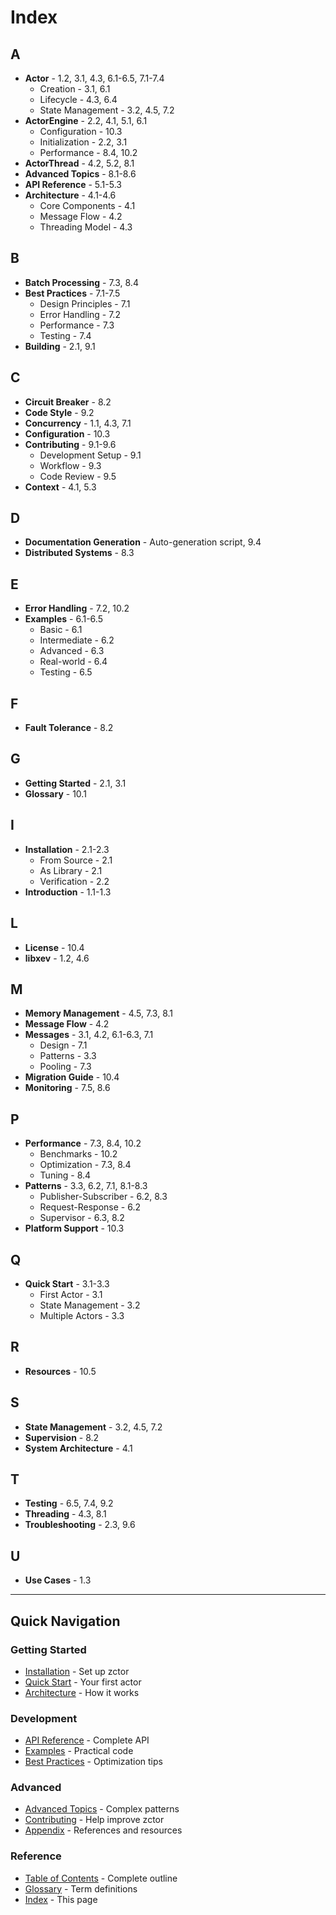# Index

## A
- **Actor** - 1.2, 3.1, 4.3, 6.1-6.5, 7.1-7.4
  - Creation - 3.1, 6.1
  - Lifecycle - 4.3, 6.4
  - State Management - 3.2, 4.5, 7.2
- **ActorEngine** - 2.2, 4.1, 5.1, 6.1
  - Configuration - 10.3
  - Initialization - 2.2, 3.1
  - Performance - 8.4, 10.2
- **ActorThread** - 4.2, 5.2, 8.1
- **Advanced Topics** - 8.1-8.6
- **API Reference** - 5.1-5.3
- **Architecture** - 4.1-4.6
  - Core Components - 4.1
  - Message Flow - 4.2
  - Threading Model - 4.3

## B
- **Batch Processing** - 7.3, 8.4
- **Best Practices** - 7.1-7.5
  - Design Principles - 7.1
  - Error Handling - 7.2
  - Performance - 7.3
  - Testing - 7.4
- **Building** - 2.1, 9.1

## C
- **Circuit Breaker** - 8.2
- **Code Style** - 9.2
- **Concurrency** - 1.1, 4.3, 7.1
- **Configuration** - 10.3
- **Contributing** - 9.1-9.6
  - Development Setup - 9.1
  - Workflow - 9.3
  - Code Review - 9.5
- **Context** - 4.1, 5.3

## D
- **Documentation Generation** - Auto-generation script, 9.4
- **Distributed Systems** - 8.3

## E
- **Error Handling** - 7.2, 10.2
- **Examples** - 6.1-6.5
  - Basic - 6.1
  - Intermediate - 6.2
  - Advanced - 6.3
  - Real-world - 6.4
  - Testing - 6.5

## F
- **Fault Tolerance** - 8.2

## G
- **Getting Started** - 2.1, 3.1
- **Glossary** - 10.1

## I
- **Installation** - 2.1-2.3
  - From Source - 2.1
  - As Library - 2.1
  - Verification - 2.2
- **Introduction** - 1.1-1.3

## L
- **License** - 10.4
- **libxev** - 1.2, 4.6

## M
- **Memory Management** - 4.5, 7.3, 8.1
- **Message Flow** - 4.2
- **Messages** - 3.1, 4.2, 6.1-6.3, 7.1
  - Design - 7.1
  - Patterns - 3.3
  - Pooling - 7.3
- **Migration Guide** - 10.4
- **Monitoring** - 7.5, 8.6

## P
- **Performance** - 7.3, 8.4, 10.2
  - Benchmarks - 10.2
  - Optimization - 7.3, 8.4
  - Tuning - 8.4
- **Patterns** - 3.3, 6.2, 7.1, 8.1-8.3
  - Publisher-Subscriber - 6.2, 8.3
  - Request-Response - 6.2
  - Supervisor - 6.3, 8.2
- **Platform Support** - 10.3

## Q
- **Quick Start** - 3.1-3.3
  - First Actor - 3.1
  - State Management - 3.2
  - Multiple Actors - 3.3

## R
- **Resources** - 10.5

## S
- **State Management** - 3.2, 4.5, 7.2
- **Supervision** - 8.2
- **System Architecture** - 4.1

## T
- **Testing** - 6.5, 7.4, 9.2
- **Threading** - 4.3, 8.1
- **Troubleshooting** - 2.3, 9.6

## U
- **Use Cases** - 1.3

---

## Quick Navigation

### Getting Started
- [Installation](./02-installation.md) - Set up zctor
- [Quick Start](./03-quick-start.md) - Your first actor
- [Architecture](./04-architecture.md) - How it works

### Development
- [API Reference](./05-api-reference.md) - Complete API
- [Examples](./06-examples.md) - Practical code
- [Best Practices](./07-best-practices.md) - Optimization tips

### Advanced
- [Advanced Topics](./08-advanced-topics.md) - Complex patterns
- [Contributing](./09-contributing.md) - Help improve zctor
- [Appendix](./10-appendix.md) - References and resources

### Reference
- [Table of Contents](./table-of-contents.md) - Complete outline
- [Glossary](./glossary.md) - Term definitions
- [Index](./index.md) - This page